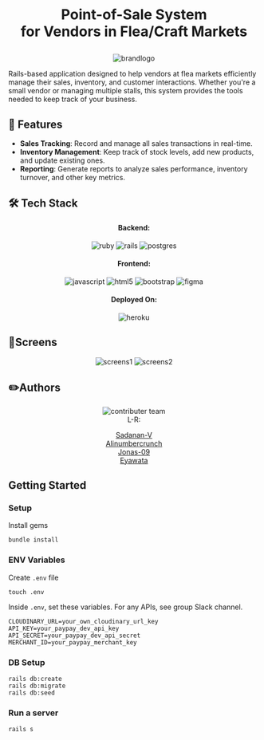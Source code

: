 # <p align="center">Point-of-Sale System<br> for Vendors in Flea/Craft Markets</p>
<p align="center">
  <img src="https://res.cloudinary.com/djqladxhq/image/upload/v1725350710/Copy_of_lemonadestand_meta_1_likgky.png" alt="brandlogo" />
</p>
Rails-based application designed to help vendors at flea markets efficiently manage their sales, inventory, and customer interactions. 
Whether you're a small vendor or managing multiple stalls, this system provides the tools needed to keep track of your business.

## 🧐 Features    
- **Sales Tracking**: Record and manage all sales transactions in real-time.
- **Inventory Management**: Keep track of stock levels, add new products, and update existing ones.
- **Reporting**: Generate reports to analyze sales performance, inventory turnover, and other key metrics.

## 🛠️ Tech Stack

<h4 align="center">Backend:</h4>

<p align="center">
  <img src="https://img.shields.io/badge/ruby-%23CC342D.svg?style=for-the-badge&logo=ruby&logoColor=white" alt="ruby" />
  <img src="https://img.shields.io/badge/rails-%23CC0000.svg?style=for-the-badge&logo=ruby-on-rails&logoColor=white" alt="rails" />
  <img src="https://img.shields.io/badge/postgres-%23316192.svg?style=for-the-badge&logo=postgresql&logoColor=white" alt="postgres" />
</p>

<h4 align="center">Frontend:</h4>

<p align="center">
  <img src="https://img.shields.io/badge/JavaScript-323330?style=for-the-badge&logo=javascript&logoColor=F7DF1E" alt="javascript" />
  <img src="https://img.shields.io/badge/HTML5-E34F26?style=for-the-badge&logo=html5&logoColor=white" alt="html5" />
  <img src="https://img.shields.io/badge/bootstrap-%23563D7C.svg?style=for-the-badge&logo=bootstrap&logoColor=white" alt="bootstrap" />
  <img src="https://img.shields.io/badge/figma-%23F24E1E.svg?style=for-the-badge&logo=figma&logoColor=white" alt="figma" />
</p>

<h4 align="center">Deployed On:</h4>

<p align="center">
  <img src="https://img.shields.io/badge/heroku-%23430098.svg?style=for-the-badge&logo=heroku&logoColor=white" alt="heroku" />
</p>

## 📱Screens 
<p align="center">
  <img src="https://res.cloudinary.com/djqladxhq/image/upload/v1726045972/Lemonadeshow1_efwyvj.png" alt="screens1" />
  <img src="https://res.cloudinary.com/djqladxhq/image/upload/v1726045971/Lemonadeshow2_njzznc.png" alt="screens2" />
</p>

## ✏️Authors 
<p align="center">
  <img src="https://res.cloudinary.com/djqladxhq/image/upload/c_pad,w_400,h_400/v1725503217/LS_group_sogetj.jpg" alt="contributer team" /><br>
  L-R:<br>
</p>
<div align="center">
  
  [Sadanan-V](https://github.com/Sadanan-V)<br>
  [Alinumbercrunch](https://github.com/alinumbercrunch)<br>
  [Jonas-09](https://github.com/Jonas-09)<br>
  [Eyawata](https://github.com/eyawata)<br>
  
</div>

## Getting Started
### Setup

Install gems
```
bundle install
```

### ENV Variables
Create `.env` file
```
touch .env
```
Inside `.env`, set these variables. For any APIs, see group Slack channel.
```
CLOUDINARY_URL=your_own_cloudinary_url_key
API_KEY=your_paypay_dev_api_key
API_SECRET=your_paypay_dev_api_secret
MERCHANT_ID=your_paypay_merchant_key
```

### DB Setup
```
rails db:create
rails db:migrate
rails db:seed
```

### Run a server
```
rails s
```

